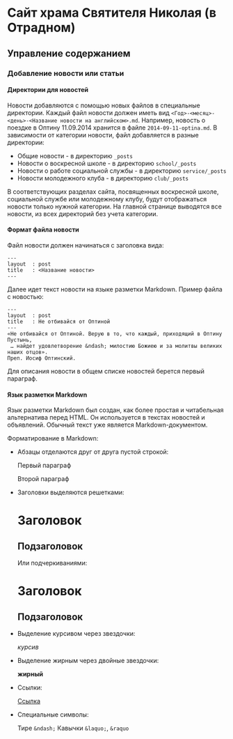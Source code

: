 # Сайт храма Святителя Николая (в Отрадном)
## Управление содержанием
### Добавление новости или статьи
#### Директории для новостей
Новости добавляются с помощью новых файлов в специальные директории. Каждый файл новости должен иметь вид `<Год>-<месяц>-<день>-<Название новости на английском>.md`. Например, новость о поездке в Оптину 11.09.2014 хранится в файле `2014-09-11-optina.md`. В зависимости от категории новости, файл добавляется в разные директории:

- Общие новости - в директорию `_posts`
- Новости о воскресной школе - в директорию `school/_posts`
- Новости о работе социальной службы - в директорию `service/_posts`
- Новости молодежного клуба - в директорию `club/_posts`

В соответствующих разделах сайта, посвященных воскресной школе, социальной службе или молодежному клубу, будут отображаться новости только нужной категории. На главной странице выводятся все новости, из всех директорий без учета категории.

#### Формат файла новости
Файл новости должен начинаться с заголовка вида:

    ---
    layout  : post
    title   : <Название новости>
    ---

Далее идет текст новости на языке разметки Markdown. Пример файла с новостью:

    ---
    layout  : post
    title   : Не отбивайся от Оптиной
    ---
    «Не отбивайся от Оптиной. Верую в то, что каждый, приходящий в Оптину Пустынь,
     … найдет удовлетворение &ndash; милостию Божиею и за молитвы великих наших отцов».
    Преп. Иосиф Оптинский.
    
Для описания новости в общем списке новостей берется первый параграф.

#### Язык разметки Markdown
Язык разметки Markdown был создан, как более простая и читабельная альтернатива перед HTML. Он используется в текстах новостей и объявлений. Обычный текст уже является Markdown-документом.

Форматирование в Markdown:
- Абзацы отделаются друг от друга пустой строкой:

    Первый параграф
    
    Второй параграф

- Заголовки выделяются решетками:

    # Заголовок #
    ## Подзаголовок ##

  Или подчеркиваниями:
  
    Заголовок
    =========
    Подзаголовок
    ------------

- Выделение курсивом через звездочки:

    *курсив*

- Выделение жирным через двойные звездочки:

    **жирный**

- Ссылки:

    [Ссылка](http://example.com/)

- Специальные символы:
  
    Тире `&ndash;`
    Кавычки `&laquo;`, `&raquo`
